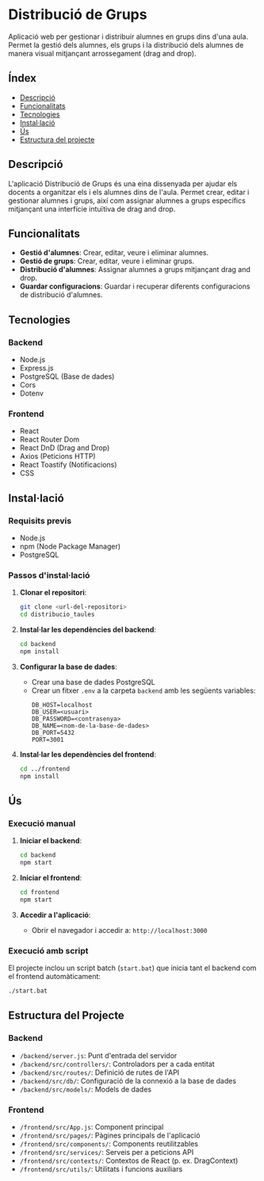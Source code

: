# Distribució de Grups

Aplicació web per gestionar i distribuir alumnes en grups dins d'una aula. Permet la gestió dels alumnes, els grups i la distribució dels alumnes de manera visual mitjançant arrossegament (drag and drop).

## Índex

- [Descripció](#descripció)
- [Funcionalitats](#funcionalitats)
- [Tecnologies](#tecnologies)
- [Instal·lació](#instal·lació)
- [Ús](#ús)
- [Estructura del projecte](#estructura-del-projecte)

## Descripció

L'aplicació Distribució de Grups és una eina dissenyada per ajudar els docents a organitzar els i els alumnes dins de l'aula. Permet crear, editar i gestionar alumnes i grups, així com assignar alumnes a grups específics mitjançant una interfície intuïtiva de  drag and drop.

## Funcionalitats

- **Gestió d'alumnes**: Crear, editar, veure i eliminar alumnes.
- **Gestió de grups**: Crear, editar, veure i eliminar grups.
- **Distribució d'alumnes**: Assignar alumnes a grups mitjançant drag and drop.
- **Guardar configuracions**: Guardar i recuperar diferents configuracions de distribució d'alumnes.

## Tecnologies

### Backend
- Node.js
- Express.js
- PostgreSQL (Base de dades)
- Cors
- Dotenv

### Frontend
- React
- React Router Dom
- React DnD (Drag and Drop)
- Axios (Peticions HTTP)
- React Toastify (Notificacions)
- CSS

## Instal·lació

### Requisits previs
- Node.js
- npm (Node Package Manager)
- PostgreSQL

### Passos d'instal·lació

1. **Clonar el repositori**:
   ```bash
   git clone <url-del-repositori>
   cd distribucio_taules
   ```

2. **Instal·lar les dependències del backend**:
   ```bash
   cd backend
   npm install
   ```

3. **Configurar la base de dades**:
   - Crear una base de dades PostgreSQL
   - Crear un fitxer `.env` a la carpeta `backend` amb les següents variables:
     ```
     DB_HOST=localhost
     DB_USER=<usuari>
     DB_PASSWORD=<contrasenya>
     DB_NAME=<nom-de-la-base-de-dades>
     DB_PORT=5432
     PORT=3001
     ```

4. **Instal·lar les dependències del frontend**:
   ```bash
   cd ../frontend
   npm install
   ```

## Ús

### Execució manual

1. **Iniciar el backend**:
   ```bash
   cd backend
   npm start
   ```

2. **Iniciar el frontend**:
   ```bash
   cd frontend
   npm start
   ```

3. **Accedir a l'aplicació**:
   - Obrir el navegador i accedir a: `http://localhost:3000`

### Execució amb script

El projecte inclou un script batch (`start.bat`) que inicia tant el backend com el frontend automàticament:
   ```bash
   ./start.bat
   ```

## Estructura del Projecte

### Backend
- `/backend/server.js`: Punt d'entrada del servidor
- `/backend/src/controllers/`: Controladors per a cada entitat
- `/backend/src/routes/`: Definició de rutes de l'API
- `/backend/src/db/`: Configuració de la connexió a la base de dades
- `/backend/src/models/`: Models de dades

### Frontend
- `/frontend/src/App.js`: Component principal
- `/frontend/src/pages/`: Pàgines principals de l'aplicació
- `/frontend/src/components/`: Components reutilitzables
- `/frontend/src/services/`: Serveis per a peticions API
- `/frontend/src/contexts/`: Contextos de React (p. ex. DragContext)
- `/frontend/src/utils/`: Utilitats i funcions auxiliars

